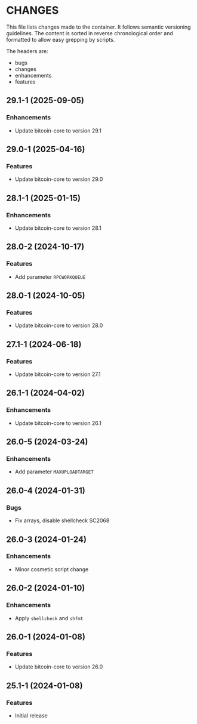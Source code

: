 # CHANGES

This file lists changes made to the container. It follows semantic versioning
guidelines. The content is sorted in reverse chronological order and formatted
to allow easy grepping by scripts.

The headers are:
- bugs
- changes
- enhancements
- features

## 29.1-1 (2025-09-05)

### Enhancements

- Update bitcoin-core to version 29.1

## 29.0-1 (2025-04-16)

### Features

- Update bitcoin-core to version 29.0

## 28.1-1 (2025-01-15)

### Enhancements

- Update bitcoin-core to version 28.1

## 28.0-2 (2024-10-17)

### Features

- Add parameter `RPCWORKQUEUE`

## 28.0-1 (2024-10-05)

### Features

- Update bitcoin-core to version 28.0

## 27.1-1 (2024-06-18)

### Features

- Update bitcoin-core to version 27.1

## 26.1-1 (2024-04-02)

### Enhancements

- Update bitcoin-core to version 26.1

## 26.0-5 (2024-03-24)

### Enhancements

- Add parameter `MAXUPLOADTARGET`

## 26.0-4 (2024-01-31)

### Bugs

- Fix arrays, disable shellcheck SC2068

## 26.0-3 (2024-01-24)

### Enhancements

- Minor cosmetic script change

## 26.0-2 (2024-01-10)

### Enhancements

- Apply `shellcheck` and `shfmt`

## 26.0-1 (2024-01-08)

### Features

- Update bitcoin-core to version 26.0

## 25.1-1 (2024-01-08)

### Features

- Initial release
